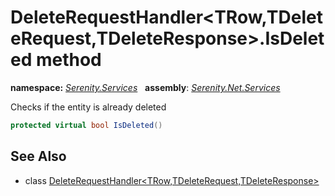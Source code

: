 # DeleteRequestHandler&lt;TRow,TDeleteRequest,TDeleteResponse&gt;.IsDeleted method
**namespace:** *[Serenity.Services](../../README.md#serenity.services-namespace)*   **assembly**: *[Serenity.Net.Services](../../README.md)*

Checks if the entity is already deleted

```csharp
protected virtual bool IsDeleted()
```

## See Also

* class [DeleteRequestHandler&lt;TRow,TDeleteRequest,TDeleteResponse&gt;](../DeleteRequestHandler-3.md)